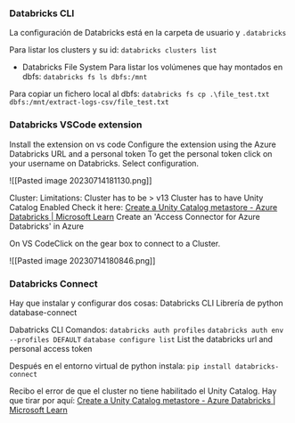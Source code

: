 
### Databricks CLI

La configuración de Databricks está en la carpeta de usuario y `.databricks`

Para listar los clusters y su id:
`databricks clusters list`


* Databricks File System
Para listar los volúmenes que hay montados en dbfs:
`databricks fs ls dbfs:/mnt`

Para copiar un fichero local al dbfs:
`databricks fs cp .\file_test.txt dbfs:/mnt/extract-logs-csv/file_test.txt`

### Databricks VSCode extension

Install the extension on vs code
Configure the extension using the Azure Databricks URL and a personal token
	To get the personal token click on your username on Databricks. Select configuration.

![[Pasted image 20230714181130.png]]

Cluster:
	Limitations:
		Cluster has to be > v13
		Cluster has to have Unity Catalog Enabled
			Check it here: [Create a Unity Catalog metastore - Azure Databricks | Microsoft Learn](https://learn.microsoft.com/en-us/azure/databricks/data-governance/unity-catalog/create-metastore)
			Create an 'Access Connector for Azure Databricks' in Azure
			
			
On VS CodeClick on the gear box to connect to a Cluster.

![[Pasted image 20230714180846.png]]


### Databricks Connect
Hay que instalar y configurar dos cosas:
	Databricks CLI
	Librería de python database-connect

Dabatricks CLI
	Comandos:
		`databricks auth profiles`
		`databricks auth env --profiles DEFAULT`
		`database configure list`
			List the databricks url and personal access token
		
Después en el entorno virtual de python instala:
`pip install databricks-connect`


Recibo el error de que el cluster no tiene habilitado el Unity Catalog. 
Hay que tirar por aquí:
[Create a Unity Catalog metastore - Azure Databricks | Microsoft Learn](https://learn.microsoft.com/en-us/azure/databricks/data-governance/unity-catalog/create-metastore)
